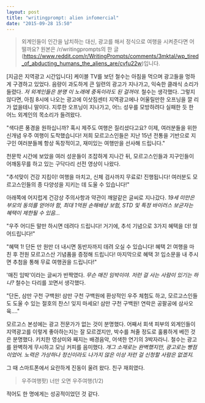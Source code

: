 ```yaml
---
layout: post
title: "writingprompt: alien infomercial"
date: "2015-09-28 15:50"
---
```

> 외계인들이 인간을 납치하는 대신, 광고를 해서 정식으로 여행을 시켜준다면 어떨까요? 원본은 /r/writingprompts의 한 글 (https://www.reddit.com/r/WritingPrompts/comments/3mktal/wp_tired_of_abducting_humans_the_aliens_are/cvfu22w)입니다.

[지금은 지역광고 시간입니다]
케이블 TV를 보던 철수는 아침을 먹으며 광고들을 멍하게 구경하고 있었다. 음량이 과도하게 큰 일련의 광고가 지나가고, 익숙한 클래식 소리가 들렸다. *저 외계인들은 분명 이 노래에 중독이라도 된 걸꺼야.* 철수는 생각했다. 그렇지 않다면, 아침 8시에 나오는 광고에 이삿짐센터 지역광고에나 어울릴만한 오프닝을 깔 리가 없을테니 말이다. 지루한 오프닝이 지나가고, 어느 성우를 모방하려다 실패한 듯 한 어느 외계인의 목소리가 들려왔다.

"색다른 풍경을 원하십니까? 혹시 제주도 여행은 질리셨다고요? 이제, 여러분들을 위한 신개념 우주 여행이 도착했습니다! 저희 모르고스인들은 지난 15년 전통을 기반으로 지구인 여러분들께 항상 독창적이고, 재미있는 여행만을 선사해 드립니다."

천문학 시간에 보았을 여러 성운들이 조잡하게 지나간 뒤, 모르고스인들과 지구인들이 어깨동무를 하고 있는 구닥다리 선전 영상이 나왔다.

"추석맞이 건강 지킴이! 여행을 마치고, 신체 검사까지 무료로! 진행됩니다! 여러분도 모르고스인들의 종 다양성을 지키는 데 도울 수 있습니다!"

아래쪽에 어지럽게 건강상 주의사항과 약관이 깨알같은 글씨로 지나갔다. *19세 미만은 부모의 동의를 얻어야 함, 최대 1억원 손해배상 보험, STD 및 특정 바이러스 보균자는 혜택이 제한될 수 있음...*

"우주 어디든 말만 하시면 데려다 드립니다! 거기에, 추석 기념으로 3가지 혜택을 더! 얹어드립니다!"

"혜택 1! 단돈 만 원만 더 내시면 동반자까지 데려 오실 수 있습니다! 혜택 2! 여행을 마친 후 전원 모르고스산 기념품을 증정해 드립니다! 마지막으로 혜택 3! 입소문을 내 주시면 추첨을 통해 무료 여행권을 드립니다!"

'매진 임박'이라는 글씨가 반짝였다. *무슨 매진 임박이야. 저런 걸 사는 사람이 있기는 하나?* 철수는 다리를 꼬면서 생각했다.

"단돈, 삼만 구천 구백원! 삼만 구천 구백원에 환상적인 우주 체험도 하고, 모르고스인들도 도울 수 있는 절호의 찬스! 잊지 마세요! 삼만 구천 구백원! 연락은 공팔공에 삼사오육...."

모르고스 본성에는 광고 전문가가 없는 것이 분명했다. 어째서 회색 피부의 외계인들이 지역광고를 이렇게 좋아하는지는 잘 모르겠지만, 박수를 쳐줄 정도로 훌륭하게 베낀 것은 분명했다. 키치한 영상미와 째지는 배경음악, 어색한 연기의 3박자라니. 철수는 광고를 완벽하게 무시하고 모닝 커피를 음미했다. *개그 소재로는 완벽했지만, 광고로는 빵점이었어. 노력은 가상하나 정신이라도 나가지 않은 이상 저런 걸 신청할 사람은 없겠지.*

그 때 스마트폰에서 요란하게 진동이 울려 왔다. 친구 재희였다.
> 우주여행팟) 너만 오면 우주여행(1/2)

적어도 한 명에게는 성공적이었던 것 같다.
